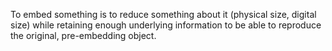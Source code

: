 To embed something is to reduce something about it (physical size, digital size) while retaining enough underlying information to be able to reproduce the original, pre-embedding object.
